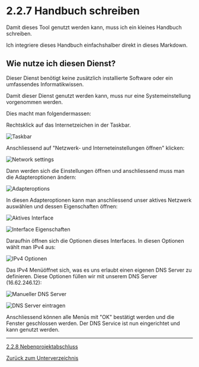 # 2.2.7 Handbuch schreiben

Damit dieses Tool genutzt werden kann, muss ich ein kleines Handbuch schreiben.

Ich integriere dieses Handbuch einfachshalber direkt in dieses Markdown.

## Wie nutze ich diesen Dienst?

Dieser Dienst benötigt keine zusätzlich installierte Software oder ein umfassendes Informatikwissen.

Damit dieser Dienst genutzt werden kann, muss nur eine Systemeinstellung vorgenommen werden.

Dies macht man folgendermassen:

Rechtsklick auf das Internetzeichen in der Taskbar.

![Taskbar](../../Ressourcen/Bilder/nebenprojekt/handbuch/taskbar.png)

Anschliessend auf "Netzwerk- und Interneteinstellungen öffnen" klicken:

![Network settings](../../Ressourcen/Bilder/nebenprojekt/handbuch/networkcenter.png)

Dann werden sich die Einstellungen öffnen und anschliessend muss man die Adapteroptionen ändern:

![Adapteroptions](../../Ressourcen/Bilder/nebenprojekt/handbuch/adapteroptionen.png)

In diesen Adapteroptionen kann man anschliessend unser aktives Netzwerk auswählen und dessen Eigenschaften öffnen:

![Aktives Interface](../../Ressourcen/Bilder/nebenprojekt/handbuch/active_interface.png)

![Interface Eigenschaften](../../Ressourcen/Bilder/nebenprojekt/handbuch/options.png)

Daraufhin öffnen sich die Optionen dieses Interfaces. In diesen Optionen wählt man IPv4 aus:

![IPv4 Optionen](../../Ressourcen/Bilder/nebenprojekt/handbuch/ipv4.png)

Das IPv4 Menüöffnet sich, was es uns erlaubt einen eigenen DNS Server zu definieren. Diese Optionen füllen wir mit unserem DNS Server (16.62.246.12):

![Manueller DNS Server](../../Ressourcen/Bilder/nebenprojekt/handbuch/dns_options.png)

![DNS Server eintragen](../../Ressourcen/Bilder/nebenprojekt/handbuch/enter_server_ip.png)

Anschliessend können alle Menüs mit "OK" bestätigt werden und die Fenster geschlossen werden. Der DNS Service ist nun eingerichtet und kann genutzt werden.

-----

[2.2.8 Nebenprojektabschluss](./projektabschluss.md)

[Zurück zum Unterverzeichnis](../README.md)
